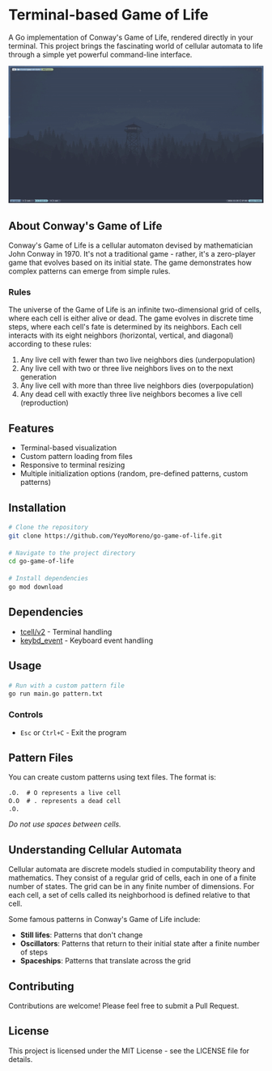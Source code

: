 # Terminal-based Game of Life

A Go implementation of Conway's Game of Life, rendered directly in your terminal. This project brings the fascinating world of cellular automata to life through a simple yet powerful command-line interface.

![](https://github.com/YeyoM/go-game-of-life/blob/main/demos/demo.gif)

## About Conway's Game of Life

Conway's Game of Life is a cellular automaton devised by mathematician John Conway in 1970. It's not a traditional game - rather, it's a zero-player game that evolves based on its initial state. The game demonstrates how complex patterns can emerge from simple rules.

### Rules

The universe of the Game of Life is an infinite two-dimensional grid of cells, where each cell is either alive or dead. The game evolves in discrete time steps, where each cell's fate is determined by its neighbors. Each cell interacts with its eight neighbors (horizontal, vertical, and diagonal) according to these rules:

1. Any live cell with fewer than two live neighbors dies (underpopulation)
2. Any live cell with two or three live neighbors lives on to the next generation
3. Any live cell with more than three live neighbors dies (overpopulation)
4. Any dead cell with exactly three live neighbors becomes a live cell (reproduction)

## Features

- Terminal-based visualization
- Custom pattern loading from files
- Responsive to terminal resizing
- Multiple initialization options (random, pre-defined patterns, custom patterns)

## Installation

```bash
# Clone the repository
git clone https://github.com/YeyoMoreno/go-game-of-life.git

# Navigate to the project directory
cd go-game-of-life

# Install dependencies
go mod download
```

## Dependencies

- [tcell/v2](https://github.com/gdamore/tcell) - Terminal handling
- [keybd_event](https://github.com/micmonay/keybd_event) - Keyboard event handling

## Usage

```bash
# Run with a custom pattern file
go run main.go pattern.txt
```

### Controls

- `Esc` or `Ctrl+C` - Exit the program

## Pattern Files

You can create custom patterns using text files. The format is:

```
.O.  # O represents a live cell
O.O  # . represents a dead cell
.O.
```

_Do not use spaces between cells._

## Understanding Cellular Automata

Cellular automata are discrete models studied in computability theory and mathematics. They consist of a regular grid of cells, each in one of a finite number of states. The grid can be in any finite number of dimensions. For each cell, a set of cells called its neighborhood is defined relative to that cell.

Some famous patterns in Conway's Game of Life include:

- **Still lifes**: Patterns that don't change
- **Oscillators**: Patterns that return to their initial state after a finite number of steps
- **Spaceships**: Patterns that translate across the grid

## Contributing

Contributions are welcome! Please feel free to submit a Pull Request.

## License

This project is licensed under the MIT License - see the LICENSE file for details.
